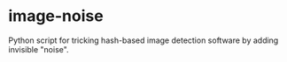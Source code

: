 # image-noise
Python script for tricking hash-based image detection software by adding invisible "noise".
